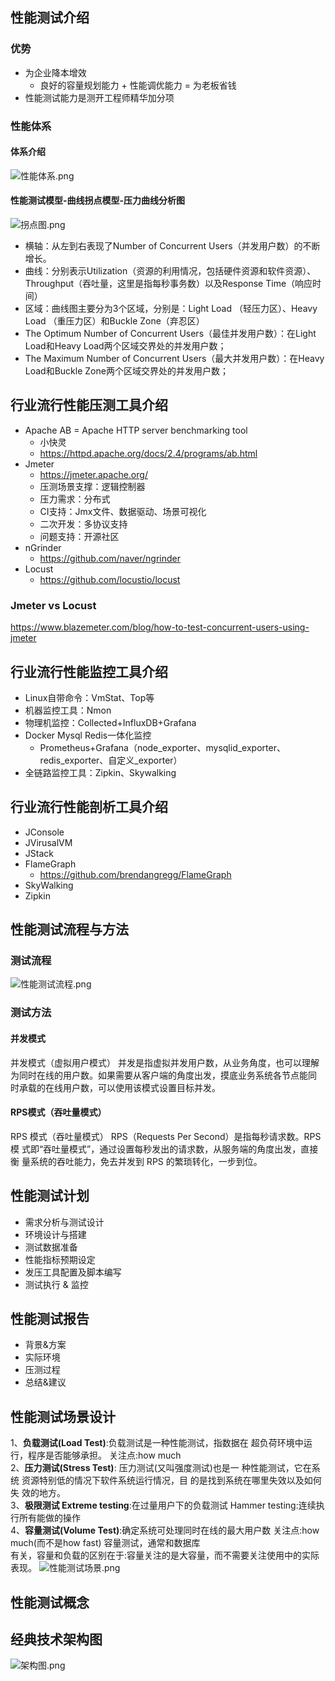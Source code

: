 ## 性能测试介绍
### 优势
* 为企业降本增效
  * 良好的容量规划能⼒ + 性能调优能⼒ = 为⽼板省钱
* 性能测试能⼒是测开⼯程师精华加分项
### 性能体系
#### 体系介绍
![性能体系.png](..%2Fimages%2F%E6%80%A7%E8%83%BD%E4%BD%93%E7%B3%BB.png)
#### 性能测试模型-曲线拐点模型-压力曲线分析图
![拐点图.png](..%2Fimages%2F%E6%8B%90%E7%82%B9%E5%9B%BE.png)
* 横轴：从左到右表现了Number of Concurrent Users（并发用户数）的不断增长。
* 曲线：分别表示Utilization（资源的利用情况，包括硬件资源和软件资源）、Throughput（吞吐量，这里是指每秒事务数）以及Response Time（响应时间）
* 区域：曲线图主要分为3个区域，分别是：Light Load （轻压力区）、Heavy Load （重压力区）和Buckle Zone（弃忍区）
* The Optimum Number of Concurrent Users（最佳并发用户数）：在Light Load和Heavy Load两个区域交界处的并发用户数；
* The Maximum Number of Concurrent Users（最大并发用户数）：在Heavy Load和Buckle Zone两个区域交界处的并发用户数；
## 行业流行性能压测工具介绍
* Apache AB = Apache HTTP server benchmarking tool
  * 小快灵
  * https://httpd.apache.org/docs/2.4/programs/ab.html
* Jmeter
  * https://jmeter.apache.org/
  * 压测场景支撑：逻辑控制器
  * 压力需求：分布式
  * CI支持：Jmx文件、数据驱动、场景可视化
  * 二次开发：多协议支持
  * 问题支持：开源社区
* nGrinder
  * https://github.com/naver/ngrinder
* Locust
  * https://github.com/locustio/locust
### Jmeter vs Locust
https://www.blazemeter.com/blog/how-to-test-concurrent-users-using-jmeter

## 行业流行性能监控工具介绍
* Linux自带命令：VmStat、Top等
* 机器监控工具：Nmon
* 物理机监控：Collected+InfluxDB+Grafana
* Docker Mysql Redis一体化监控
  * Prometheus+Grafana（node_exporter、mysqlid_exporter、redis_exporter、自定义_exporter）
* 全链路监控工具：Zipkin、Skywalking
## 行业流行性能剖析工具介绍
* JConsole
* JVirusalVM
* JStack
* FlameGraph
  * https://github.com/brendangregg/FlameGraph
* SkyWalking
* Zipkin
## 性能测试流程与方法
### 测试流程
![性能测试流程.png](..%2Fimages%2F%E6%80%A7%E8%83%BD%E6%B5%8B%E8%AF%95%E6%B5%81%E7%A8%8B.png)
### 测试方法
#### 并发模式
并发模式（虚拟⽤户模式） 并发是指虚拟并发⽤户数，从业务⾓度，也可以理解
为同时在线的⽤户数。如果需要从客户端的⾓度出发，摸底业务系统各节点能同
时承载的在线⽤户数，可以使⽤该模式设置⽬标并发。
#### RPS模式（吞吐量模式）
RPS 模式（吞吐量模式） RPS（Requests Per Second）是指每秒请求数。RPS 模
式即“吞吐量模式”，通过设置每秒发出的请求数，从服务端的⾓度出发，直接衡
量系统的吞吐能⼒，免去并发到 RPS 的繁琐转化，⼀步到位。
## 性能测试计划
* 需求分析与测试设计
* 环境设计与搭建
* 测试数据准备
* 性能指标预期设定
* 发压⼯具配置及脚本编写
* 测试执⾏ & 监控
## 性能测试报告
* 背景&方案
* 实际环境
* 压测过程
* 总结&建议
## 性能测试场景设计
1、**负载测试(Load Test)**:负载测试是⼀种性能测试，指数据在 超负荷环境中运
⾏，程序是否能够承担。 关注点:how much   
2、**压⼒测试(Stress Test)**: 压⼒测试(又叫强度测试)也是⼀ 种性能测试，它在系统
资源特别低的情况下软件系统运⾏情况，⽬ 的是找到系统在哪⾥失效以及如何失
效的地⽅。   
3、**极限测试 Extreme testing**:在过量⽤户下的负载测试 Hammer
testing:连续执⾏所有能做的操作   
4、**容量测试(Volume Test)**:确定系统可处理同时在线的最⼤⽤户数
关注点:how much(⽽不是how fast) 容量测试，通常和数据库   
有关，容量和负载的区别在于:容量关注的是⼤容量，⽽不需要关注使⽤中的实际
表现。
![性能测试场景.png](..%2Fimages%2F%E6%80%A7%E8%83%BD%E6%B5%8B%E8%AF%95%E5%9C%BA%E6%99%AF.png)
## 性能测试概念
## 经典技术架构图
![架构图.png](..%2Fimages%2F%E6%9E%B6%E6%9E%84%E5%9B%BE.png)